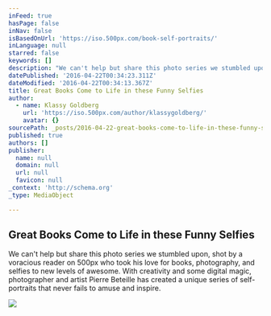 ```yaml
---
inFeed: true
hasPage: false
inNav: false
isBasedOnUrl: 'https://iso.500px.com/book-self-portraits/'
inLanguage: null
starred: false
keywords: []
description: "We can't help but share this photo series we stumbled upon, shot by a voracious reader on 500px who took his love for books, photography, and selfies to new levels of awesome. With creativity and some digital magic, photographer and artist Pierre Beteille has created a unique series of self-portraits that never fails to amuse and inspire."
datePublished: '2016-04-22T00:34:23.311Z'
dateModified: '2016-04-22T00:34:13.367Z'
title: Great Books Come to Life in these Funny Selfies
author:
  - name: Klassy Goldberg
    url: 'https://iso.500px.com/author/klassygoldberg/'
    avatar: {}
sourcePath: _posts/2016-04-22-great-books-come-to-life-in-these-funny-selfies.md
published: true
authors: []
publisher:
  name: null
  domain: null
  url: null
  favicon: null
_context: 'http://schema.org'
_type: MediaObject

---
```

<article style=""><h1>Great Books Come to Life in these Funny Selfies</h1><p>We can't help but share this photo series we stumbled upon, shot by a voracious reader on 500px who took his love for books, photography, and selfies to new levels of awesome. With creativity and some digital magic, photographer and artist Pierre Beteille has created a unique series of self-portraits that never fails to amuse and inspire.</p><img src="https://iso.500px.com/wp-content/uploads/2014/06/5-1.jpg" /></article>